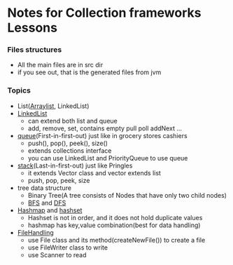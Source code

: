 # Notes for Collection frameworks Lessons #
### Files structures
- All the main files are in src dir
- if you see out, that is the generated files from jvm
### Topics
* List([Arraylist](src/ArrayListEg.java), LinkedList)
* [LinkedList](src/LnkdLstEg.java)
  * can extend both list and queue
  * add, remove, set, contains empty pull poll addNext ...
* [queue](src/QueueEg.java)(First-in-first-out) just like in grocery stores cashiers
  * push(), pop(), peek(), size()
  * extends collections interface
  * you can use LinkedList and PriorityQueue to use queue
* [stack](src/MyStackEg.java)(Last-in-first-out) just like Pringles
  * it extends Vector class and vector extends list
  * push, pop, peek, size
* tree data structure
  * Binary Tree(A tree consists of Nodes that have only two child nodes)
  * [BFS](src/MyBinaryTree.java) and [DFS](src/MyBinaryTree.java) 
* [Hashmap](src/MyHashMap.java) and [hashset](src/MyHashSet.java)
  * Hashset is not in order, and it does not hold duplicate values 
  * hashmap has key,value combination(best for data handling)
* [FileHandling](src/CreateFile.java)
  * use File class and its method(createNewFile()) to create a file
  * use FileWriter class to write
  * use Scanner to read